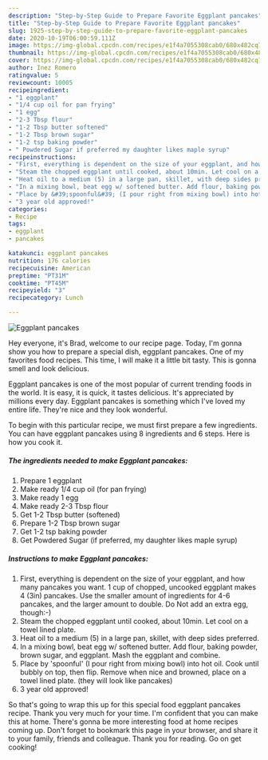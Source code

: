 ```yaml
---
description: "Step-by-Step Guide to Prepare Favorite Eggplant pancakes"
title: "Step-by-Step Guide to Prepare Favorite Eggplant pancakes"
slug: 1925-step-by-step-guide-to-prepare-favorite-eggplant-pancakes
date: 2020-10-19T06:00:59.111Z
image: https://img-global.cpcdn.com/recipes/e1f4a7055308cab0/680x482cq70/eggplant-pancakes-recipe-main-photo.jpg
thumbnail: https://img-global.cpcdn.com/recipes/e1f4a7055308cab0/680x482cq70/eggplant-pancakes-recipe-main-photo.jpg
cover: https://img-global.cpcdn.com/recipes/e1f4a7055308cab0/680x482cq70/eggplant-pancakes-recipe-main-photo.jpg
author: Inez Romero
ratingvalue: 5
reviewcount: 10005
recipeingredient:
- "1 eggplant"
- "1/4 cup oil for pan frying"
- "1 egg"
- "2-3 Tbsp flour"
- "1-2 Tbsp butter softened"
- "1-2 Tbsp brown sugar"
- "1-2 tsp baking powder"
- " Powdered Sugar if preferred my daughter likes maple syrup"
recipeinstructions:
- "First, everything is dependent on the size of your eggplant, and how many pancakes you want. 1 cup of chopped, uncooked eggplant makes 4 (3in) pancakes. Use the smaller amount of ingredients for 4-6 pancakes, and the larger amount to double. Do Not add an extra egg, though:-)"
- "Steam the chopped eggplant until cooked, about 10min. Let cool on a towel lined plate."
- "Heat oil to a medium (5) in a large pan, skillet, with deep sides preferred."
- "In a mixing bowl, beat egg w/ softened butter. Add flour, baking powder, brown sugar, and eggplant. Mash the eggplant and combine."
- "Place by &#39;spoonful&#39; (I pour right from mixing bowl) into hot oil. Cook until bubbly on top, then flip. Remove when nice and browned, place on a towel lined plate. (they will look like pancakes)"
- "3 year old approved!"
categories:
- Recipe
tags:
- eggplant
- pancakes

katakunci: eggplant pancakes 
nutrition: 176 calories
recipecuisine: American
preptime: "PT31M"
cooktime: "PT45M"
recipeyield: "3"
recipecategory: Lunch

---
```



![Eggplant pancakes](https://img-global.cpcdn.com/recipes/e1f4a7055308cab0/680x482cq70/eggplant-pancakes-recipe-main-photo.jpg)

Hey everyone, it's Brad, welcome to our recipe page. Today, I'm gonna show you how to prepare a special dish, eggplant pancakes. One of my favorites food recipes. This time, I will make it a little bit tasty. This is gonna smell and look delicious.

Eggplant pancakes is one of the most popular of current trending foods in the world. It is easy, it is quick, it tastes delicious. It's appreciated by millions every day. Eggplant pancakes is something which I've loved my entire life. They're nice and they look wonderful.




To begin with this particular recipe, we must first prepare a few ingredients. You can have eggplant pancakes using 8 ingredients and 6 steps. Here is how you cook it.

<!--inarticleads1-->

##### The ingredients needed to make Eggplant pancakes:

1. Prepare 1 eggplant
1. Make ready 1/4 cup oil (for pan frying)
1. Make ready 1 egg
1. Make ready 2-3 Tbsp flour
1. Get 1-2 Tbsp butter (softened)
1. Prepare 1-2 Tbsp brown sugar
1. Get 1-2 tsp baking powder
1. Get  Powdered Sugar (if preferred, my daughter likes maple syrup)




<!--inarticleads2-->

##### Instructions to make Eggplant pancakes:

1. First, everything is dependent on the size of your eggplant, and how many pancakes you want. 1 cup of chopped, uncooked eggplant makes 4 (3in) pancakes. Use the smaller amount of ingredients for 4-6 pancakes, and the larger amount to double. Do Not add an extra egg, though:-)
1. Steam the chopped eggplant until cooked, about 10min. Let cool on a towel lined plate.
1. Heat oil to a medium (5) in a large pan, skillet, with deep sides preferred.
1. In a mixing bowl, beat egg w/ softened butter. Add flour, baking powder, brown sugar, and eggplant. Mash the eggplant and combine.
1. Place by &#39;spoonful&#39; (I pour right from mixing bowl) into hot oil. Cook until bubbly on top, then flip. Remove when nice and browned, place on a towel lined plate. (they will look like pancakes)
1. 3 year old approved!




So that's going to wrap this up for this special food eggplant pancakes recipe. Thank you very much for your time. I'm confident that you can make this at home. There's gonna be more interesting food at home recipes coming up. Don't forget to bookmark this page in your browser, and share it to your family, friends and colleague. Thank you for reading. Go on get cooking!
